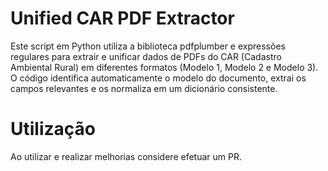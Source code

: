 # Unified CAR PDF Extractor
Este script em Python utiliza a biblioteca pdfplumber e expressões regulares para extrair e unificar dados de PDFs do CAR (Cadastro Ambiental Rural) em diferentes formatos (Modelo 1, Modelo 2 e Modelo 3). O código identifica automaticamente o modelo do documento, extrai os campos relevantes e os normaliza em um dicionário consistente.

# Utilização
Ao utilizar e realizar melhorias considere efetuar um PR.
